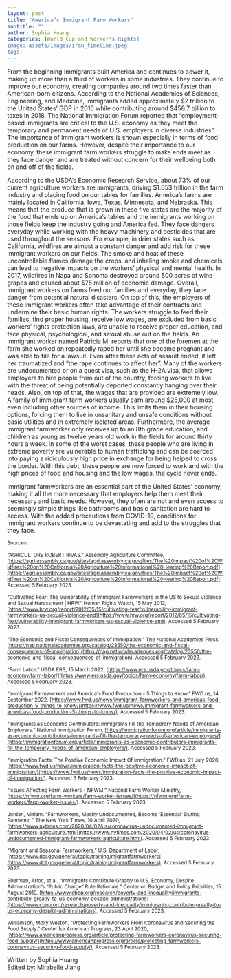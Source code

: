 ```yaml
---
layout: post
title: "America’s Immigrant Farm Workers"
subtitle: ""
author: Sophia Huang
categories: [World Cup and Worker's Rights]
image: assets/images/iran_timeline.jpeg
tags:
---
```


From the beginning Immigrants built America and continues to power it, making up more than a third of workers in some industries. They continue to improve our economy, creating companies around two times faster than American-born citizens. According to the National Academies of Sciences, Engineering, and Medicine, immigrants added approximately $2 trillion to the United States’ GDP in 2016 while contributing around $458.7 billion to taxes in 2018. The National Immigration Forum reported that “employment-based immigrants are critical to the U.S. economy as they meet the temporary and permanent needs of U.S. employers in diverse industries”. The importance of immigrant workers is shown especially in terms of food production on our farms. However, despite their importance to our economy, these immigrant farm workers struggle to make ends meet as they face danger and are treated without concern for their wellbeing both on and off of the fields.

According to the USDA’s Economic Research Service, about 73% of our current agriculture workers are immigrants, driving $1.053 trillion in the farm industry and placing food on our tables for families. America’s farms are mainly located in California, Iowa, Texas, Minnesota, and Nebraska. This means that the produce that is grown in these five states are the majority of the food that ends up on America’s tables and the immigrants working on those fields keep the industry going and America fed. They face dangers everyday while working with the heavy machinery and pesticides that are used throughout the seasons. For example, in drier states such as California, wildfires are almost a constant danger and add risk for these immigrant workers on our fields. The smoke and heat of these uncontrollable flames damage the crops, and inhaling smoke and chemicals can lead to negative impacts on the workers’ physical and mental health. In 2017, wildfires in Napa and Sonoma destroyed around 500 acres of wine grapes and caused about $75 million of economic damage. Overall, immigrant workers on farms feed our families and everyday, they face danger from potential natural disasters.
On top of this, the employers of these immigrant workers often take advantage of their contracts and undermine their basic human rights. The workers struggle to feed their families, find proper housing, receive low wages, are excluded from basic workers’ rights protection laws, are unable to receive proper education, and face physical, psychological, and sexual abuse out on the fields. An immigrant worker named Patricia M. reports that one of the foremen at the farm she worked on repeatedly raped her until she became pregnant and was able to file for a lawsuit. Even after these acts of assault ended, it left her traumatized and “the rape continues to affect her”. Many of the workers are undocumented or on a guest visa, such as the H-2A visa, that allows employers to hire people from out of the country, forcing workers to live with the threat of being potentially deported constantly hanging over their heads. Also, on top of that, the wages that are provided are extremely low. A family of immigrant farm workers usually earn around $25,000 at most, even including other sources of income. This limits them in their housing options, forcing them to live in unsanitary and unsafe conditions without basic utilities and in extremely isolated areas. Furthermore, the average immigrant farmworker only receives up to an 8th grade education, and children as young as twelve years old work in the fields for around thirty hours a week. In some of the worst cases, these people who are living in extreme poverty are vulnerable to human trafficking and can be coerced into paying a ridiculously high price in exchange for being helped to cross the border. With this debt, these people are now forced to work and with the high prices of food and housing and the low wages, the cycle never ends.

Immigrant farmworkers are an essential part of the United States’ economy, making it all the more necessary that employers help them meet their necessary and basic needs. However, they often are not and even access to seemingly simple things like bathrooms and basic sanitation are hard to access. With the added precautions from COVID-19, conditions for immigrant workers continue to be devastating and add to the struggles that they face.

<small> Sources: </small>

<small>“AGRICULTURE ROBERT RIVAS.” Assembly Agriculture Committee, [https://agri.assembly.ca.gov/sites/agri.assembly.ca.gov/files/The%20Impact%20of%20Wildfires%20on%20California%20Agriculture%20Informational%20Hearing%20Report.pdf](https://agri.assembly.ca.gov/sites/agri.assembly.ca.gov/files/The%20Impact%20of%20Wildfires%20on%20California%20Agriculture%20Informational%20Hearing%20Report.pdf). Accessed 5 February 2023.</small>

<small>“Cultivating Fear: The Vulnerability of Immigrant Farmworkers in the US to Sexual Violence and Sexual Harassment | HRW.” Human Rights Watch, 15 May 2012, [https://www.hrw.org/report/2012/05/15/cultivating-fear/vulnerability-immigrant-farmworkers-us-sexual-violence-and](https://www.hrw.org/report/2012/05/15/cultivating-fear/vulnerability-immigrant-farmworkers-us-sexual-violence-and). Accessed 5 February 2023.</small>

<small>“The Economic and Fiscal Consequences of Immigration.” The National Academies Press, [https://nap.nationalacademies.org/catalog/23550/the-economic-and-fiscal-consequences-of-immigration](https://nap.nationalacademies.org/catalog/23550/the-economic-and-fiscal-consequences-of-immigration). Accessed 5 February 2023. </small>

<small>“Farm Labor.” USDA ERS, 15 March 2022, [https://www.ers.usda.gov/topics/farm-economy/farm-labor/](https://www.ers.usda.gov/topics/farm-economy/farm-labor/). Accessed 5 February 2023.</small>

<small>“Immigrant Farmworkers and America's Food Production - 5 Things to Know.” FWD.us, 14 September 2022, [https://www.fwd.us/news/immigrant-farmworkers-and-americas-food-production-5-things-to-know/](https://www.fwd.us/news/immigrant-farmworkers-and-americas-food-production-5-things-to-know/). Accessed 5 February 2023.</small>

<small>“Immigrants as Economic Contributors: Immigrants Fill the Temporary Needs of American Employers.” National Immigration Forum, [https://immigrationforum.org/article/immigrants-as-economic-contributors-immigrants-fill-the-temporary-needs-of-american-employers/](https://immigrationforum.org/article/immigrants-as-economic-contributors-immigrants-fill-the-temporary-needs-of-american-employers/). Accessed 5 February 2023.</small>

<small>“Immigration Facts: The Positive Economic Impact Of Immigration.” FWD.us, 21 July 2020, [https://www.fwd.us/news/immigration-facts-the-positive-economic-impact-of-immigration/](https://www.fwd.us/news/immigration-facts-the-positive-economic-impact-of-immigration/). Accessed 5 February 2023.</small>

<small>“Issues Affecting Farm Workers - NFWM.” National Farm Worker Ministry, [https://nfwm.org/farm-workers/farm-worker-issues/](https://nfwm.org/farm-workers/farm-worker-issues/). Accessed 5 February 2023.</small>

<small>Jordan, Miriam. “Farmworkers, Mostly Undocumented, Become ‘Essential’ During Pandemic.” The New York Times, 10 April 2020, [https://www.nytimes.com/2020/04/02/us/coronavirus-undocumented-immigrant-farmworkers-agriculture.html](https://www.nytimes.com/2020/04/02/us/coronavirus-undocumented-immigrant-farmworkers-agriculture.html). Accessed 5 February 2023.</small>

<small>“Migrant and Seasonal Farmworkers.” U.S. Department of Labor, [https://www.dol.gov/general/topic/training/migrantfarmworkers](https://www.dol.gov/general/topic/training/migrantfarmworkers). Accessed 5 February 2023.</small>

<small>Sherman, Arloc, et al. “Immigrants Contribute Greatly to U.S. Economy, Despite Administration’s “Public Charge” Rule Rationale.” Center on Budget and Policy Priorities, 15 August 2019, [https://www.cbpp.org/research/poverty-and-inequality/immigrants-contribute-greatly-to-us-economy-despite-administrations](https://www.cbpp.org/research/poverty-and-inequality/immigrants-contribute-greatly-to-us-economy-despite-administrations). Accessed 5 February 2023.</small>

<small>Williamson, Molly Weston. “Protecting Farmworkers From Coronavirus and Securing the Food Supply.” Center for American Progress, 23 April 2020, [https://www.americanprogress.org/article/protecting-farmworkers-coronavirus-securing-food-supply/](https://www.americanprogress.org/article/protecting-farmworkers-coronavirus-securing-food-supply/). Accessed 5 February 2023.</small>

Written by Sophia Huang  
Edited by: Mirabelle Jiang
